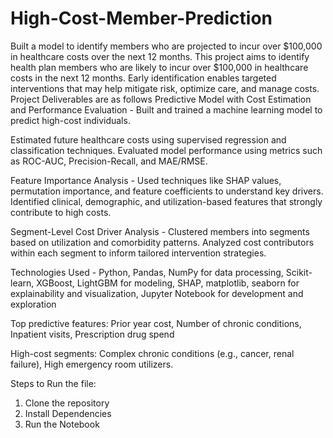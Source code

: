 # High-Cost-Member-Prediction
Built a model to identify members who are projected to incur over $100,000 in healthcare costs over the next 12 months.
This project aims to identify health plan members who are likely to incur over $100,000 in healthcare costs in the next 12 months. Early identification enables targeted interventions that may help mitigate risk, optimize care, and manage costs.
Project Deliverables are as follows
Predictive Model with Cost Estimation and Performance Evaluation - Built and trained a machine learning model to predict high-cost individuals.

Estimated future healthcare costs using supervised regression and classification techniques. Evaluated model performance using metrics such as ROC-AUC, Precision-Recall, and MAE/RMSE.

Feature Importance Analysis - Used techniques like SHAP values, permutation importance, and feature coefficients to understand key drivers. Identified clinical, demographic, and utilization-based features that strongly contribute to high costs.

Segment-Level Cost Driver Analysis - Clustered members into segments based on utilization and comorbidity patterns. Analyzed cost contributors within each segment to inform tailored intervention strategies.

Technologies Used - Python, Pandas, NumPy for data processing, Scikit-learn, XGBoost, LightGBM for modeling, SHAP, matplotlib, seaborn for explainability and visualization, Jupyter Notebook for development and exploration

Top predictive features: Prior year cost, Number of chronic conditions, Inpatient visits, Prescription drug spend

High-cost segments: Complex chronic conditions (e.g., cancer, renal failure), High emergency room utilizers.

Steps to Run the file:
1. Clone the repository
2. Install Dependencies
3. Run the Notebook
